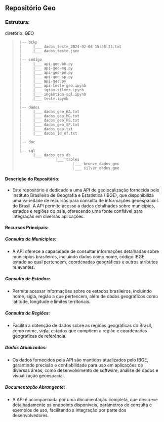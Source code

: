 ## Repositório Geo

### Estrutura:

diretório: GEO
 >      |-- bckp
 >      |     |___ dados_teste_2024-02-04 15:58:33.txt
 >      |     |___ dados_teste.json
 >      |
 >      |-- codigo
 >      |     |___ api-geo.bh.py
 >      |     |___ api-geo-mg.py
 >      |     |___ api-geo-pe.py
 >      |     |___ api-geo-sp.py
 >      |     |___ api-geo.py 
 >      |     |___ api-teste-geo.ipynb
 >      |     |___ igtao-silver.ipynb
 >      |     |___ ingestion-sql.ipynb
 >      |     |___ teste.ipynb
 >      |
 >      |-- dados
 >      |     |___ dados_geo_BA.txt
 >      |     |___ dados_geo_MG.txt
 >      |     |___ dados_geo_PE.txt
 >      |     |___ dados_geo_SP.txt
 >      |     |___ dados_geo.txt
 >      |     |___ dados_id_uf.txt
 >      |
 >      |-- doc
 >      |
 >      |-- sql
 >            |___ dados_geo.db
 >                      |___ tables
 >                              |___ bronze_dados_geo
 >                              |___ silver_dados_geo



#### Descrição do Repositório:
 - Este repositório é dedicado a uma API de geolocalização fornecida pelo Instituto Brasileiro de Geografia e Estatística (IBGE), que disponibiliza uma variedade de recursos para consulta de informações geoespaciais do Brasil. A API permite acesso a dados detalhados sobre municípios, estados e regiões do país, oferecendo uma fonte confiável para integração em diversas aplicações.

#### Recursos Principais:

##### Consulta de Municípios: 
- A API oferece a capacidade de consultar informações detalhadas sobre municípios brasileiros, incluindo dados como nome, código IBGE, estado ao qual pertencem, coordenadas geográficas e outros atributos relevantes.

##### Consulta de Estados:
- Permite acessar informações sobre os estados brasileiros, incluindo nome, sigla, região a que pertencem, além de dados geográficos como latitude, longitude e limites territoriais.

##### Consulta de Regiões:
- Facilita a obtenção de dados sobre as regiões geográficas do Brasil, como nome, sigla, estados que compõem a região e coordenadas geográficas de referência.

##### Dados Atualizados:
- Os dados fornecidos pela API são mantidos atualizados pelo IBGE, garantindo precisão e confiabilidade para uso em aplicações de diversas áreas, como desenvolvimento de software, análise de dados e visualização geoespacial.

##### Documentação Abrangente:
- A API é acompanhada por uma documentação completa, que descreve detalhadamente os endpoints disponíveis, parâmetros de consulta e exemplos de uso, facilitando a integração por parte dos desenvolvedores.